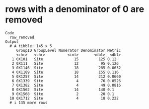 # rows with a denominator of 0 are removed

    Code
      row_removed
    Output
      # A tibble: 145 x 5
         GroupID GroupLevel Numerator Denominator Metric
         <chr>   <chr>          <int>       <dbl>  <dbl>
       1 0X101   Site              15         125 0.12  
       2 0X111   Site              12          95 0.126 
       3 0X1146  Site              18         285 0.0632
       4 0X1189  Site              18         155 0.116 
       5 0X1257  Site              14         212 0.0660
       6 0X1339  Site               4          76 0.0526
       7 0X1382  Site               4          49 0.0816
       8 0X1562  Site              14         140 0.1   
       9 0X1568  Site               2          20 0.1   
      10 0X1712  Site               4          18 0.222 
      # i 135 more rows

